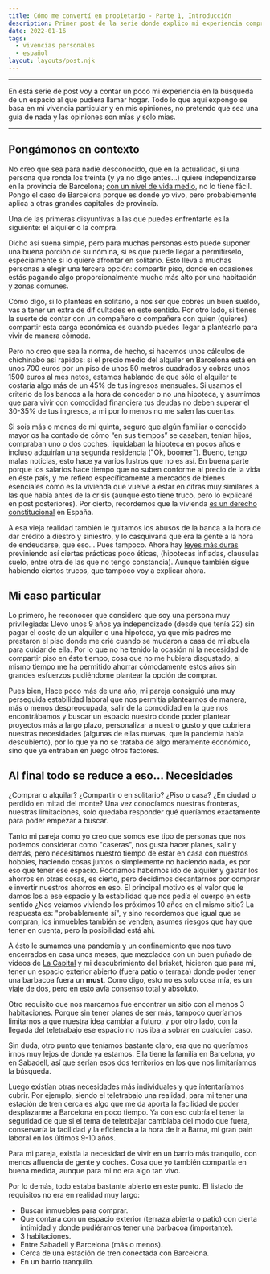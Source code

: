 ```yaml
---
title: Cómo me convertí en propietario - Parte 1, Introducción
description: Primer post de la serie donde explico mi experiencia comprando un inmueble
date: 2022-01-16
tags:
  - vivencias personales
  - español
layout: layouts/post.njk
---
```


---

En está serie de post voy a contar un poco mi experiencia en la búsqueda de un espacio al que pudiera llamar hogar. Todo lo que aquí expongo se basa en mi vivencia particular y en mis opiniones, no pretendo que sea una guía de nada y las opiniones son mías y solo mías.

---

## Pongámonos en contexto

No creo que sea para nadie desconocido, que en la actualidad, si una persona que ronda los treinta (y ya no digo antes…) quiere independizarse en la provincia de Barcelona; [con un nivel de vida medio](https://www.ine.es/jaxiT3/Datos.htm?t=13928#!tabs-grafico), no lo tiene fácil. Pongo el caso de Barcelona porque es donde yo vivo, pero probablemente aplica a otras grandes capitales de provincia.

Una de las primeras disyuntivas a las que puedes enfrentarte es la siguiente: el alquiler o la compra.

Dicho así suena simple, pero para muchas personas ésto puede suponer una buena porción de su nómina, si es que puede llegar a permitírselo, especialmente si lo quiere afrontar en solitario. Esto lleva a muchas personas a elegir una tercera opción: compartir piso, donde en ocasiones estás pagando algo proporcionalmente mucho más alto por una habitación y zonas comunes.

Cómo digo, si lo planteas en solitario, a nos ser que cobres un buen sueldo, vas a tener un extra de dificultades en este sentido. Por otro lado, si tienes la suerte de contar con un compañero o compañera con quien (quieres) compartir esta carga económica es cuando puedes llegar a plantearlo para vivir de manera cómoda.

Pero no creo que sea la norma, de hecho, si hacemos unos cálculos de chichinabo así rápidos: si el precio medio del alquiler en Barcelona está en unos 700 euros por un piso de unos 50 metros cuadrados y cobras unos 1500 euros al mes netos, estamos hablando de que sólo el alquiler te costaría algo más de un 45% de tus ingresos mensuales. Si usamos el criterio de los bancos a la hora de conceder o no una hipoteca, y asumimos que para vivir con comodidad financiera tus deudas no deben superar el 30-35% de tus ingresos, a mi por lo menos no me salen las cuentas.

Si sois más o menos de mi quinta, seguro que algún familiar o conocido mayor os ha contado de cómo “en sus tiempos” se casaban, tenían hijos, compraban uno o dos coches, liquidaban la hipoteca en pocos años e incluso adquirían una segunda residencia ("Ok, boomer").
Bueno, tengo malas noticias, esto hace ya varios lustros que no es así. En buena parte porque los salarios hace tiempo que no suben conforme al precio de la vida en éste país, y me refiero específicamente a mercados de bienes esenciales como es la vivienda que vuelve a estar en cifras muy similares a las que había antes de la crisis (aunque esto tiene truco, pero lo explicaré en post posteriores). Por cierto, recordemos que la vivienda [es un derecho constitucional](https://app.congreso.es/consti/constitucion/indice/titulos/articulos.jsp?ini=47&tipo=2#:~:text=Todos%20los%20espa%C3%B1oles%20tienen%20derecho,general%20para%20impedir%20la%20especulaci%C3%B3n.) en España.

A esa vieja realidad también le quitamos los abusos de la banca a la hora de dar crédito a diestro y siniestro, y lo casquivana que era la gente a la hora de endeudarse, que eso… Pues tampoco. Ahora hay [leyes más duras](https://www.boe.es/buscar/doc.php?id=BOE-A-2019-3814) previniendo así ciertas prácticas poco éticas, (hipotecas infladas, clausulas suelo, entre otra de las que no tengo constancia).
Aunque también sigue habiendo ciertos trucos, que tampoco voy a explicar ahora.

## Mi caso particular

Lo primero, he reconocer que considero que soy una persona muy privilegiada: Llevo unos 9 años ya independizado (desde que tenía 22) sin pagar el coste de un alquiler o una hipoteca, ya que mis padres me prestaron el piso donde me crié cuando se mudaron a casa de mi abuela para cuidar de ella. Por lo que no he tenido la ocasión ni la necesidad de compartir piso en éste tiempo, cosa que no me hubiera disgustado, al mismo tiempo me ha permitido ahorrar cómodamente estos años sin grandes esfuerzos pudiéndome plantear la opción de comprar.

Pues bien, Hace poco más de una año, mi pareja consiguió una muy perseguida estabilidad laboral que nos permitía plantearnos de manera, más o menos despreocupada, salir de la comodidad en la que nos encontrábamos y buscar un espacio nuestro donde poder plantear proyectos más a largo plazo, personalizar a nuestro gusto y que cubriera nuestras necesidades (algunas de ellas nuevas, que la pandemia había descubierto), por lo que ya no se trataba de algo meramente económico, sino que ya entraban en juego otros factores.

## Al final todo se reduce a eso… Necesidades

¿Comprar o alquilar? ¿Compartir o en solitario? ¿Piso o casa? ¿En ciudad o perdido en mitad del monte? Una vez conocíamos nuestras fronteras, nuestras limitaciones, solo quedaba responder qué queríamos exactamente para poder empezar a buscar.

Tanto mi pareja como yo creo que somos ese tipo de personas que nos podemos considerar como "caseras", nos gusta hacer planes, salir y demás, pero necesitamos nuestro tiempo de estar en casa con nuestros hobbies, haciendo cosas juntos o simplemente no haciendo nada, es por eso que tener ese espacio. Podríamos habernos ido de alquiler y gastar los ahorros en otras cosas, es cierto, pero decidimos decantarnos por comprar e invertir nuestros ahorros en eso. El principal motivo es el valor que le damos los a ese espacio y la estabilidad que nos pedía el cuerpo en este sentido ¿Nos veíamos viviendo los próximos 10 años en el mismo sitio? La respuesta es: "probablemente sí", y sino recordemos que igual que se compran, los inmuebles también se venden, asumes riesgos que hay que tener en cuenta, pero la posibilidad está ahí.

A ésto le sumamos una pandemia y un confinamiento que nos tuvo encerrados en casa unos meses, que mezclados con un buen puñado de videos de [La Capital](https://www.youtube.com/channel/UCEwl20VxZ3AwOgiKMZtI1GQ) y mi descubrimiento del brisket, hicieron que para mi, tener un espacio exterior abierto (fuera patio o terraza) donde poder tener una barbacoa fuera un **must**. Como digo, esto no es solo cosa mía, es un viaje de dos, pero en esto avía consenso total y absoluto.

Otro requisito que nos marcamos fue encontrar un sitio con al menos 3 habitaciones. Porque sin tener planes de ser más, tampoco queríamos limitarnos a que nuestra idea cambiar a futuro, y por otro lado, con la llegada del teletrabajo ese espacio no nos iba a sobrar en cualquier caso.

Sin duda, otro punto que teníamos bastante claro, era que no queríamos irnos muy lejos de donde ya estamos. Ella tiene la familia en Barcelona, yo en Sabadell, así que serían esos dos territorios en los que nos limitaríamos la búsqueda.

Luego existían otras necesidades más individuales y que intentaríamos cubrir. Por ejemplo, siendo el teletrabajo una realidad, para mi tener una estación de tren cerca es algo que me da aporta la facilidad de poder desplazarme a Barcelona en poco tiempo.
Ya con eso cubría el tener la seguridad de que si el tema de teletrbajar cambiaba del modo que fuera, conservaría la facilidad y la eficiencia a la hora de ir a Barna, mi gran pain laboral en los últimos 9-10 años.

Para mi pareja, existía la necesidad de vivir en un barrio más tranquilo, con menos afluencia de gente y coches. Cosa que yo también compartía en buena medida, aunque para mi no era algo tan vivo.

Por lo demás, todo estaba bastante abierto en este punto. El listado de requisitos no era en realidad muy largo:

- Buscar inmuebles para comprar.
- Que contara con un espacio exterior (terraza abierta o patio) con cierta intimidad y donde pudiéramos tener una barbacoa (importante).
- 3 habitaciones.
- Entre Sabadell y Barcelona (más o menos).
- Cerca de una estación de tren conectada con Barcelona.
- En un barrio tranquilo.
